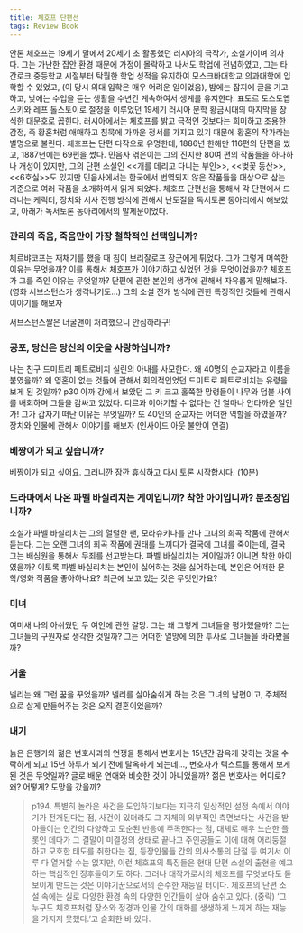 ```yaml
---
title: 체호프 단편선
tags: Review Book
---
```


 안톤 체호프는 19세기 말에서 20세기 초 활동했던 러시아의 극작가, 소설가이며 의사다. 그는 가난한 집안 환경 때문에 가정이 몰락하고 나서도 학업에 전념하였고, 그는 타간로크 중등학교 시절부터 탁월한 학업 성적을 유지하여 모스크바대학교 의과대학에 입학할 수 있었고, (이 당시 의대 입학은 매우 어려운 일이었음), 밤에는 잡지에 글을 기고하고, 낮에는 수업을 듣는 생활을 수년간 계속하여서 생계를 유지한다.   표도르 도스토옙스키와 레프 톨스토이로 절정을 이루었던 19세기 러시아 문학 황금시대의 마지막을 장식한 대문호로 꼽힌다. 러시아에서는 체호프를 밝고 극적인 것보다는 희미하고 조용한 감정, 즉 황혼처럼 애매하고 침묵에 가까운 정서를 가지고 있기 때문에 황혼의 작가라는 별명으로 불린다. 체호프는 단편 다작으로 유명한데, 1886년 한해만 116편의 단편을 썼고, 1887년에는 69편을 썼다. 민음사 엮은이는 그의 진지한 80여 편의 작품들을 하나하나 개성이 있지만, 그의 단편 소설인 <<개를 데리고 다니는 부인>>, <<벚꽃 동산>>, <<6호실>>도 있지만 민음사에서는 한국에서 번역되지 않은 작품들을 대상으로 삼는 기준으로 여러 작품을 소개하여서 읽게 되었다.
 체호프 단편선을 통해서 각 단편에서 드러나는 케릭터, 장치와 서사 진행 방식에 관해서 난도질을 독서토론 동아리에서 해보았고, 아래가 독서토론 동아리에서의 발제문이었다.

### 관리의 죽음, 죽음만이 가장 철학적인 선택입니까?
 체르뱌코프는 재채기를 했을 때 침이 브리잘로프 장군에게 튀었다. 그가 그렇게 머쓱한 이유는 무엇을까?  이를 통해서 체호프가 이야기하고 싶었던 것을 무엇이었을까? 체호프가 그를 죽인 이유는 무엇일까? 단편에 관한 본인의 생각에 관해서 자유롭게 말해보자. (영화 서브스턴스가 생각나기도…) 그의 소설 전개 방식에 관한 특징적인 것들에 관해서 이야기를 해보자

서브스턴스짤은 너굴맨이 처리했으니 안심하라구!

### 공포, 당신은 당신의 이웃을 사랑하십니까?
 나는 친구 드미트리 페트로비치 실린의 아내를 사모한다. 왜 40명의 순교자라고 이름을 붙였을까? 왜 영혼이 없는 것들에 관해서 회의적인었던 드미트로 페트로비치는 유령을 보게 된 것일까? p30 아까 강에서 보았던 그 키 크고 홀쭉한 망령들이 나무와 덤불 사이를 배회하며 그들을 감싸고 있었다. 디르과 이야기할 수 없다는 건 얼마나 안타까운 일인가! 그가 갑자기 떠난 이유는 무엇일까? 또 40인의 순교자는 어떠한 역할을 하였을까? 장치와 인물에 관해서 이야기를 해보자
(인사이드 아웃 불안이 연결)

### 베짱이가 되고 싶습니까?
베짱이가 되고 싶어요. 그러니깐 잠깐 휴식하고 다시 토론 시작합시다. (10분)

### 드라마에서 나온 파벨 바실리치는 게이입니까? 착한 아이입니까? 분조장입니까? 
 소설가 파벨 바실리치는 그의 열렬한 팬, 모라슈키나를 만나 그녀의 희곡 작품에 관해서 듣는다. 그는 오랜 그녀의 희곡 작품에 권태를 느끼다가 결국에 그녀를 죽이는데, 결국 그는 배심원을 통해서 무죄를 선고받는다. 파벨 바실리치는 게이일까? 아니면 착한 아이였을까? 이토록 파벨 바실리치는 본인이 싫어하는 것을 싫어하는데, 본인은 어떠한 문학/영화 작품을 좋아하나요? 최근에 보고 있는 것은 무엇인가요?

### 미녀 
 여미새 나의 아쉬웠던 두 여인에 관한 갈망. 그는 왜 그렇게 그녀들을 평가했을까? 그는 그녀들의 구원자로 생각한 것일까? 그는 어떠한 열망에 의한 투사로 그녀들을 바라봤을까?

### 거울
 넬리는 왜 그런 꿈을 꾸었을까? 넬리를 살아숨쉬게 하는 것은 그녀의 남편이고, 주체적으로 살게 만들어주는 것은 오직 결혼이었을까? 

### 내기
 늙은 은행가와 젊은 변호사과의 언쟁을 통해서 변호사는 15년간 감옥게 갖히는 것을 수락하게 되고 15년 하루가 되기 전에 탈옥하게 되는데…, 변호사가 텍스트를 통해서 보게 된 것은 무엇일까? 글로 배운 연애와 비슷한 것이 아니었을까? 젊은 변호사는 어디로? 왜? 어떻게? 도망을 갔을까?

 > p194.  특별히 놀라운 사건을 도입하기보다는 지극히 일상적인 설정 속에서 이야기가 전개된다는 점, 사건이 있더라도 그 자체의 외부적인 측면보다는 사건을 받아들이는 인간의 다양하고 모순된 반응에 주목한다는 점, 대체로 매우 느슨한 플롯인 데다가 그 결말이 미결정의 상태로 끝나고 주인공들도 이에 대해 어리둥절하고 모호한 태도를 취한다는 점, 등장인물들 간의 의사소통의 단절 등 여기서 이루 다 열거할 수는 없지만, 이런 체호프의 특징들은 현대 단편 소설의 출현을 예고하는 핵심적인 징후들이기도 하다. 그러나 대작가로서의 체호프를 무엇보다도 돋보이게 만드는 것은 이야기꾼으로서의 순수한 재능일 터이다. 체호프의 단편 소설 속에는 실로 다양한 환경 속의 다양한 인간들이 살아 숨쉬고 있다. (중략) ‘그 누구도 체호프처럼 장소와 정경과 인물 간의 대화를 생생하게 느끼게 하는 재능을 가지지 못했다.’고 술회한 바 있다.